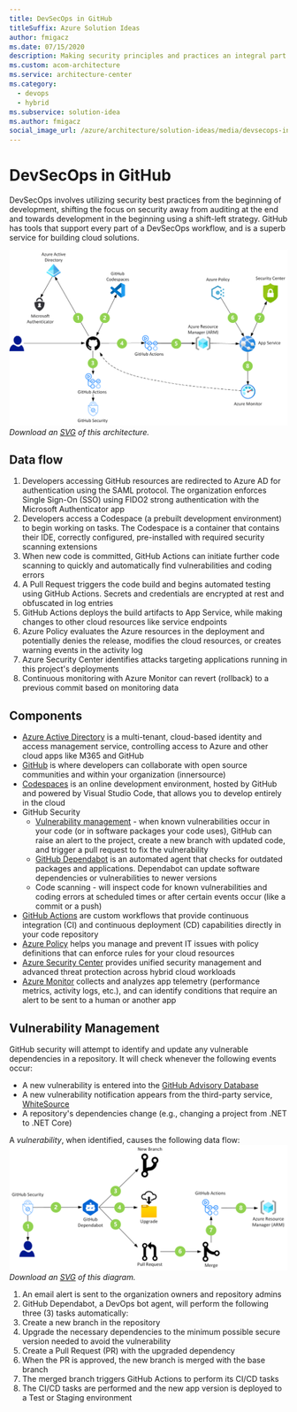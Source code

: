 ```yaml
---
title: DevSecOps in GitHub
titleSuffix: Azure Solution Ideas
author: fmigacz
ms.date: 07/15/2020
description: Making security principles and practices an integral part of DevOps while maintaining improved efficiency and productivity.
ms.custom: acom-architecture
ms.service: architecture-center
ms.category:
  - devops
  - hybrid
ms.subservice: solution-idea
ms.author: fmigacz
social_image_url: /azure/architecture/solution-ideas/media/devsecops-in-github.png
---
```


# DevSecOps in GitHub

DevSecOps involves utilizing security best practices from the beginning of development, shifting the focus on security away from auditing at the end and towards development in the beginning using a shift-left strategy. GitHub has tools that support every part of a DevSecOps workflow, and is a superb service for building cloud solutions.

![Architecture Diagram](../media/devsecops-in-github.png)
*Download an [SVG](../media/devsecops-in-github.svg) of this architecture.*

## Data flow

1. Developers accessing GitHub resources are redirected to Azure AD for authentication using the SAML protocol. The organization enforces Single Sign-On (SSO) using FIDO2 strong authentication with the Microsoft Authenticator app
1. Developers access a Codespace (a prebuilt development environment) to begin working on tasks. The Codespace is a container that contains their IDE, correctly configured, pre-installed with required security scanning extensions
1. When new code is committed, GitHub Actions can initiate further code scanning to quickly and automatically find vulnerabilities and coding errors
1. A Pull Request triggers the code build and begins automated testing using GitHub Actions. Secrets and credentials are encrypted at rest and obfuscated in log entries
1. GitHub Actions deploys the build artifacts to App Service, while making changes to other cloud resources like service endpoints  
1. Azure Policy evaluates the Azure resources in the deployment and potentially denies the release, modifies the cloud resources, or creates warning events in the activity log
1. Azure Security Center identifies attacks targeting applications running in this project's deployments 
1. Continuous monitoring with Azure Monitor can revert (rollback) to a previous commit based on monitoring data

## Components

* [Azure Active Directory](/azure/active-directory/fundamentals/active-directory-whatis) is a multi-tenant, cloud-based identity and access management service, controlling access to Azure and other cloud apps like M365 and GitHub
* [GitHub](https://docs.github.com/en/github) is where developers can collaborate with open source communities and within your organization (innersource)
* [Codespaces](https://docs.github.com/en/github/developing-online-with-codespaces/about-codespaces) is an online development environment, hosted by GitHub and powered by Visual Studio Code, that allows you to develop entirely in the cloud
* GitHub Security
  * [Vulnerability management](https://docs.github.com/en/github/managing-security-vulnerabilities) - when known vulnerabilities occur in your code (or in software packages your code uses), GitHub can raise an alert to the project, create a new branch with updated code, and trigger a pull request to fix the vulnerability
  * [GitHub Dependabot](https://docs.github.com/en/github/administering-a-repository/about-github-dependabot) is an automated agent that checks for outdated packages and applications. Dependabot can update software dependencies or vulnerabilities to newer versions
  * Code scanning - will inspect code for known vulnerabilities and coding errors at scheduled times or after certain events occur (like a commit or a push)
* [GitHub Actions](https://docs.github.com/en/actions/getting-started-with-github-actions/about-github-actions) are custom workflows that provide continuous integration (CI) and continuous deployment (CD) capabilities directly in your code repository  
* [Azure Policy](/azure/governance/policy/overview) helps you manage and prevent IT issues with policy definitions that can enforce rules for your cloud resources
* [Azure Security Center](/azure/security-center/security-center-intro) provides unified security management and advanced threat protection across hybrid cloud workloads
* [Azure Monitor](/azure/azure-monitor/overview) collects and analyzes app telemetry (performance metrics, activity logs, etc.), and can identify conditions that require an alert to be sent to a human or another app

## Vulnerability Management

GitHub security will attempt to identify and update any vulnerable dependencies in a repository. It will check whenever the following events occur:
* A new vulnerability is entered into the [GitHub Advisory Database](https://docs.github.com/en/github/managing-security-vulnerabilities/browsing-security-vulnerabilities-in-the-github-advisory-database)
* A new vulnerability notification appears from the third-party service, [WhiteSource](https://resources.whitesourcesoftware.com/blog-whitesource/github-security-updates)
* A repository's dependencies change (e.g., changing a project from .NET to .NET Core)

A *vulnerability*, when identified, causes the following data flow:
![Data Flow Diagram](../media/devsecops-in-github-vulnerability-management.png)
*Download an [SVG](../media/devsecops-in-github-vulnerability-management.svg) of this diagram.*

1. An email alert is sent to the organization owners and repository admins
1. GitHub Dependabot, a DevOps bot agent, will perform the following three (3) tasks automatically:
1. Create a new branch in the repository
1. Upgrade the necessary dependencies to the minimum possible secure version needed to avoid the vulnerability
1. Create a Pull Request (PR) with the upgraded dependency
1. When the PR is approved, the new branch is merged with the base branch
1. The merged branch triggers GitHub Actions to perform its CI/CD tasks
1. The CI/CD tasks are performed and the new app version is deployed to a Test or Staging environment 


